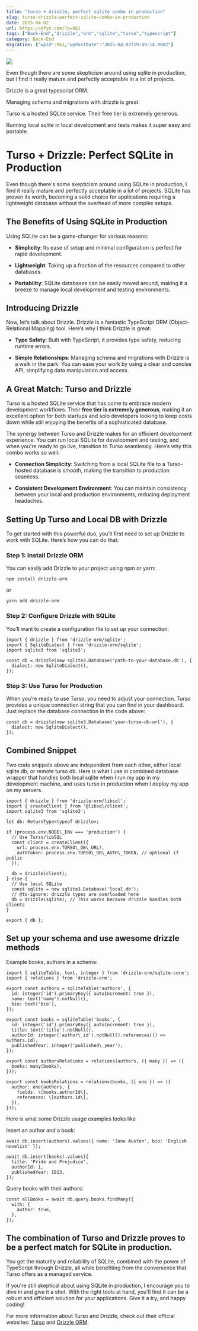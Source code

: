 ```yaml
---
title: "turso + drizzle, perfect sqlite combo in production"
slug: turso-drizzle-perfect-sqlite-combo-in-production
date: 2025-04-02
url: https://mfyz.com/?p=961
tags: ["Back-End","drizzle","orm","sqlite","turso","typescript"]
category: Back-End
migration: {"wpId":961,"wpPostDate":"2025-04-02T19:49:14.000Z"}
---
```


![](/images/archive/en/2025/04/image.png)

Even though there are some skepticism around using sqlite in production, but I find it really mature and perfectly acceptable in a lot of projects.

Drizzle is a great typescript ORM.

Managing schema and migrations with drizzle is great.

Turso is a hosted SQLite service. Their free tier is extremely generous.

Running local sqlite in local development and tests makes it super easy and portable.

# Turso + Drizzle: Perfect SQLite in Production

Even though there's some skepticism around using SQLite in production, I find it really mature and perfectly acceptable in a lot of projects. SQLite has proven its worth, becoming a solid choice for applications requiring a lightweight database without the overhead of more complex setups.

## The Benefits of Using SQLite in Production

Using SQLite can be a game-changer for various reasons:

*   **Simplicity**: Its ease of setup and minimal configuration is perfect for rapid development.

*   **Lightweight**: Taking up a fraction of the resources compared to other databases.

*   **Portability**: SQLite databases can be easily moved around, making it a breeze to manage local development and testing environments.

## Introducing Drizzle

Now, let’s talk about Drizzle. Drizzle is a fantastic TypeScript ORM (Object-Relational Mapping) tool. Here’s why I think Drizzle is great:

*   **Type Safety**: Built with TypeScript, it provides type safety, reducing runtime errors.

*   **Simple Relationships**: Managing schema and migrations with Drizzle is a walk in the park. You can ease your work by using a clear and concise API, simplifying data manipulation and access.

## A Great Match: Turso and Drizzle

Turso is a hosted SQLite service that has come to embrace modern development workflows. Their **free tier is extremely generous**, making it an excellent option for both startups and solo developers looking to keep costs down while still enjoying the benefits of a sophisticated database.

The synergy between Turso and Drizzle makes for an efficient development experience. You can run local SQLite for development and testing, and when you're ready to go live, transition to Turso seamlessly. Here’s why this combo works so well:

*   **Connection Simplicity**: Switching from a local SQLite file to a Turso-hosted database is smooth, making the transition to production seamless.

*   **Consistent Development Environment**: You can maintain consistency between your local and production environments, reducing deployment headaches.

## Setting Up Turso and Local DB with Drizzle

To get started with this powerful duo, you’ll first need to set up Drizzle to work with SQLite. Here’s how you can do that:

### Step 1: Install Drizzle ORM

You can easily add Drizzle to your project using npm or yarn:

```
npm install drizzle-orm
```

or

```
yarn add drizzle-orm
```

### Step 2: Configure Drizzle with SQLite

You’ll want to create a configuration file to set up your connection:

```
import { drizzle } from 'drizzle-orm/sqlite';
import { SqliteDialect } from 'drizzle-orm/sqlite';
import sqlite3 from 'sqlite3';

const db = drizzle(new sqlite3.Database('path-to-your-database.db'), {
  dialect: new SqliteDialect(),
});
```

### Step 3: Use Turso for Production

When you’re ready to use Turso, you need to adjust your connection. Turso provides a unique connection string that you can find in your dashboard. Just replace the database connection in the code above:

```
const db = drizzle(new sqlite3.Database('your-turso-db-url'), {
  dialect: new SqliteDialect(),
});
```

## Combined Snippet

Two code snippets above are independent from each other, either local sqlite db, or remote turso db. Here is what I use in combined database wrapper that handles both local sqlite when I run my app in my development machine, and uses turso in production when I deploy my app on my servers.

```
import { drizzle } from 'drizzle-orm/libsql';
import { createClient } from '@libsql/client';
import sqlite3 from 'sqlite3';

let db: ReturnType<typeof drizzle>;

if (process.env.NODE\_ENV === 'production') {
  // Use Turso/libSQL
  const client = createClient({
    url: process.env.TURSO\_DB\_URL!,
    authToken: process.env.TURSO\_DB\_AUTH\_TOKEN, // optional if public
  });

  db = drizzle(client);
} else {
  // Use local SQLite
  const sqlite = new sqlite3.Database('local.db');
  // @ts-ignore: drizzle types are overloaded here
  db = drizzle(sqlite); // This works because drizzle handles both clients
}

export { db };
```

## Set up your schema and use awesome drizzle methods

Example books, authors in a schema:

```
import { sqliteTable, text, integer } from 'drizzle-orm/sqlite-core';
import { relations } from 'drizzle-orm';

export const authors = sqliteTable('authors', {
  id: integer('id').primaryKey({ autoIncrement: true }),
  name: text('name').notNull(),
  bio: text('bio'),
});

export const books = sqliteTable('books', {
  id: integer('id').primaryKey({ autoIncrement: true }),
  title: text('title').notNull(),
  authorId: integer('author\_id').notNull().references(() => authors.id),
  publishedYear: integer('published\_year'),
});

export const authorsRelations = relations(authors, ({ many }) => ({
  books: many(books),
}));

export const booksRelations = relations(books, ({ one }) => ({
  author: one(authors, {
    fields: \[books.authorId\],
    references: \[authors.id\],
  }),
}));
```

Here is what some Drizzle usage examples looks like

Insert an author and a book:

```
await db.insert(authors).values({ name: 'Jane Austen', bio: 'English novelist' });

await db.insert(books).values({
  title: 'Pride and Prejudice',
  authorId: 1,
  publishedYear: 1813,
});
```

Query books with their authors:

```
const allBooks = await db.query.books.findMany({
  with: {
    author: true,
  },
});
```

## The combination of Turso and Drizzle proves to be a perfect match for SQLite in production.

You get the maturity and reliability of SQLite, combined with the power of TypeScript through Drizzle, all while benefiting from the convenience that Turso offers as a managed service.

If you're still skeptical about using SQLite in production, I encourage you to dive in and give it a shot. With the right tools at hand, you'll find it can be a robust and efficient solution for your applications. Give it a try, and happy coding!

For more information about Turso and Drizzle, check out their official websites: [Turso](https://turso.tech) and [Drizzle ORM](https://orm.drizzle.team).